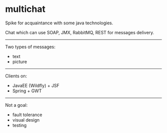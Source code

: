 # multichat
Spike for acquaintance with some java technologies.

Chat which can use SOAP, JMX, RabbitMQ, REST for messages delivery.

---

Two types of messages: 
- text
- picture

---

Clients on:
- JavaEE (Wildfly) + JSF 
- Spring + GWT
 
---

Not a goal:
- fault tolerance
- visual design
- testing
